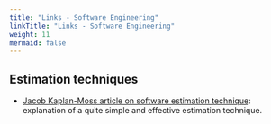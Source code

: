 ```yaml
---
title: "Links - Software Engineering"
linkTitle: "Links - Software Engineering"
weight: 11
mermaid: false
---
```


## Estimation techniques

- [Jacob Kaplan-Moss article on software estimation technique](https://jacobian.org/2021/may/25/my-estimation-technique/): explanation of a quite simple and effective estimation technique.

